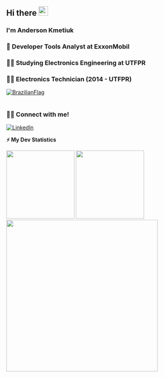 <!-- welcome message -->
 <h2>Hi there <img src="https://media.giphy.com/media/hvRJCLFzcasrR4ia7z/giphy.gif" width="25px"></h2>
  
 <h3>I'm Anderson Kmetiuk</h3>
 
### :briefcase: Developer Tools Analyst at ExxonMobil
### :man_student: Studying Electronics Engineering at UTFPR
### :man_student: Electronics Technician (2014 - UTFPR)
<a href="https://em-content.zobj.net/thumbs/72/sony/336/flag-brazil_1f1e7-1f1f7.png" ><img alt="BrazilianFlag" src="https://em-content.zobj.net/thumbs/72/sony/336/flag-brazil_1f1e7-1f1f7.png" target="_blank"></a> 
<!--
**andersonkmetiuk/andersonkmetiuk** is a ✨ _special_ ✨ repository because its `README.md` (this file) appears on your GitHub profile.


Here are some ideas to get you started:

- 🔭 I’m currently working on ...
- 🌱 I’m currently learning ...
- 👯 I’m looking to collaborate on ...
- 🤔 I’m looking for help with ...
- 💬 Ask me about ...
- 📫 How to reach me: ...
- 😄 Pronouns: ...
- ⚡ Fun fact: ...
-->
#
### 🤝🏻 Connect with me!
<a href="https://www.linkedin.com/in/anderson-luiz-de-souza-kmetiuk-8a48b8224/" ><img alt="LinkedIn" src="https://img.shields.io/badge/LinkedIn-Anderson%20Kmetiuk-blue?style=flat-square&logo=linkedin&logoColor=blue" target="_blank"></a>
<!-- GitHub stats -->
<b>⚡ My Dev Statistics</b>


<p>
<!-- GitHub Stats -->
<img height="180" src="https://github-readme-stats.vercel.app/api?username=andersonkmetiuk&show_icons=true&hide_border=true&theme=tokyonight" />
<img height="180" src="https://github-readme-streak-stats.herokuapp.com/?user=andersonkmetiuk&theme=tokyonight&hide_border=true" />
 <!-- Most Used Languages -->
<img height="400" src="https://github-readme-stats.vercel.app/api/top-langs/?username=andersonkmetiuk&hide=batchfile,powershell,makefile,mathematica,Standard%20ML,jupyter%20notebook&exclude_repo=KNN-Image-Classification&show_icons=true&hide_border=true&langs_count=10&theme=tokyonight&layout=pie"/>
</p>



